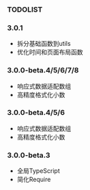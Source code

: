 ### TODOLIST

### 3.0.1
- 拆分基础函数到utils
- 优化时间和页面布局函数

### 3.0.0-beta.4/5/6/7/8
- 响应式数据适配数组
- 高精度格式化小数

### 3.0.0-beta.4/5/6
- 响应式数据适配数组
- 高精度格式化小数

### 3.0.0-beta.3
- 全局TypeScript
- 简化Require
